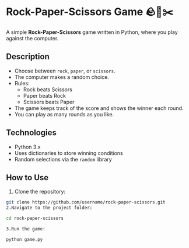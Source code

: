 # Rock-Paper-Scissors Game 🪨📄✂️

A simple **Rock-Paper-Scissors** game written in Python, where you play against the computer.

## Description

- Choose between `rock`, `paper`, or `scissors`.
- The computer makes a random choice.
- Rules:
  - Rock beats Scissors
  - Paper beats Rock
  - Scissors beats Paper
- The game keeps track of the score and shows the winner each round.
- You can play as many rounds as you like.

## Technologies

- Python 3.x
- Uses dictionaries to store winning conditions
- Random selections via the `random` library

## How to Use

1. Clone the repository:

```bash
git clone https://github.com/username/rock-paper-scissors.git
2.Navigate to the project folder:

cd rock-paper-scissors

3.Run the game:

python game.py
